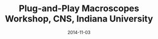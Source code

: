 ---
title: Plug-and-Play Macroscopes Workshop, CNS, Indiana University 
date: "2014-11-03"
end: "2014-11-04"
location: Bloomington, IN
credit: Places & Spaces
images: [image01-lg.jpg, image02-lg.jpg, image03-lg.jpg, image04-lg.jpg, image05-lg.jpg]
thumbs: [image01-thb.jpg, image02-thb.jpg, image03-thb.jpg, image04-thb.jpg, image05-thb.jpg]
---